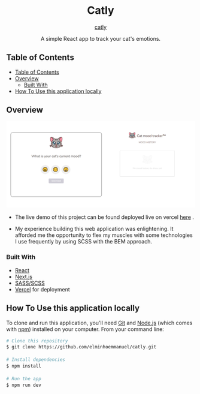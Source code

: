 <!-- Please update value in the {}  -->

<h1 align="center">Catly</h1>

<p align="center"><a href="https://catly.vercel.app/">catly</a></p>

<div align="center">
   A simple React app to track your cat's emotions.
</div>

<!-- TABLE OF CONTENTS -->

## Table of Contents

- [Table of Contents](#table-of-contents)
- [Overview](#overview)
  - [Built With](#built-with)
- [How To Use this application locally](#how-to-use-this-application-locally)

<!-- OVERVIEW -->

## Overview

![screenshot](/public/images/preview.png)

 

- The live demo of this project can be found deployed live on vercel [here](https://catly.vercel.app/) .  


- My experience building this web application was enlightening. It afforded me the opportunity to flex my muscles with some technologies I use frequently by using SCSS with the BEM approach.

### Built With

<!-- This section should list any major frameworks that you built your project using. Here are a few examples.-->

- [React](https://reactjs.org/)
- [Next.js](https://nextjs.org/)
- [SASS/SCSS](https://sass-lang.com/)
- [Vercel](https://vercel.com/) for deployment


## How To Use this application locally

<!-- Example: -->

To clone and run this application, you'll need [Git](https://git-scm.com) and [Node.js](https://nodejs.org/en/download/) (which comes with [npm](http://npmjs.com)) installed on your computer. From your command line:

```bash
# Clone this repository
$ git clone https://github.com/elminhoemmanuel/catly.git

# Install dependencies
$ npm install

# Run the app
$ npm run dev
```